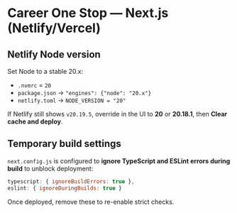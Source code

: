 
# Career One Stop — Next.js (Netlify/Vercel)

## Netlify Node version
Set Node to a stable 20.x:
- `.nvmrc` = `20`
- `package.json` → `"engines": {"node": "20.x"}`
- `netlify.toml` → `NODE_VERSION = "20"`

If Netlify still shows `v20.19.5`, override in the UI to **20** or **20.18.1**, then **Clear cache and deploy**.

## Temporary build settings
`next.config.js` is configured to **ignore TypeScript and ESLint errors during build** to unblock deployment:
```js
typescript: { ignoreBuildErrors: true },
eslint: { ignoreDuringBuilds: true }
```
Once deployed, remove these to re-enable strict checks.
